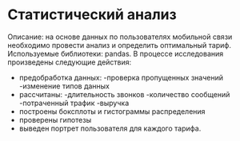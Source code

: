 # Статистический анализ
Описание: на основе данных по пользователях мобильной связи  необходимо провести анализ и определить оптимальный тариф.
Используемые библиотеки: pandas.
В процессе исследования произведены следующие действия:
* предобработка данных:
    -проверка пропущенных значений
    -изменение типов данных
* рассчитаны:
    -длительность звонков
    -количество сообщений
    -потраченный трафик
    -выручка
* построены боксплоты и гистограммы распределения
* проверены гипотезы
* выведен портрет пользователя для каждого тарифа.
